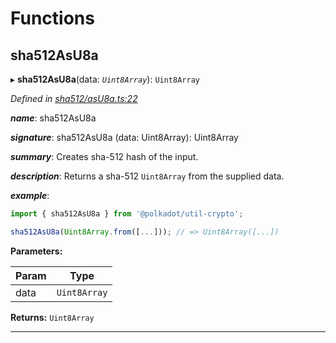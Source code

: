 

# Functions

<a id="sha512asu8a"></a>

##  sha512AsU8a

▸ **sha512AsU8a**(data: *`Uint8Array`*): `Uint8Array`

*Defined in [sha512/asU8a.ts:22](https://github.com/polkadot-js/common/blob/8f6b01a/packages/util-crypto/src/sha512/asU8a.ts#L22)*

*__name__*: sha512AsU8a

*__signature__*: sha512AsU8a (data: Uint8Array): Uint8Array

*__summary__*: Creates sha-512 hash of the input.

*__description__*: Returns a sha-512 `Uint8Array` from the supplied data.

*__example__*:   

```javascript
import { sha512AsU8a } from '@polkadot/util-crypto';

sha512AsU8a(Uint8Array.from([...])); // => Uint8Array([...])
```

**Parameters:**

| Param | Type |
| ------ | ------ |
| data | `Uint8Array` |

**Returns:** `Uint8Array`

___

